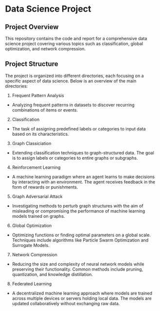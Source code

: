 # Data Science Project

## Project Overview
This repository contains the code and report for a comprehensive data science project covering various topics such as classification, global optimization, and network compression.

## Project Structure
The project is organized into different directories, each focusing on a specific aspect of data science. Below is an overview of the main directories:

1. Frequent Pattern Analysis
* Analyzing frequent patterns in datasets to discover recurring combinations of items or events.
2. Classification
* The task of assigning predefined labels or categories to input data based on its characteristics.
3. Graph Classiciation
* Extending classification techniques to graph-structured data. The goal is to assign labels or categories to entire graphs or subgraphs.
4. Reinforcement Learning
* A machine learning paradigm where an agent learns to make decisions by interacting with an environment. The agent receives feedback in the form of rewards or punishments.
5. Graph Adversarial Attack
* Investigating methods to perturb graph structures with the aim of misleading or compromising the performance of machine learning models trained on graphs.
6. Global Optimization
* Optimizing functions or finding optimal parameters on a global scale. Techniques include algorithms like Particle Swarm Optimization and Surrogate Models.
7. Network Compression
* Reducing the size and complexity of neural network models while preserving their functionality. Common methods include pruning, quantization, and knowledge distillation.
8. Federated Learning
* A decentralized machine learning approach where models are trained across multiple devices or servers holding local data. The models are updated collaboratively without exchanging raw data.